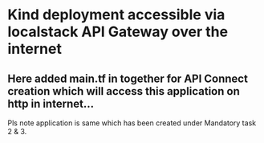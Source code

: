 #  Kind deployment accessible via localstack API Gateway over the internet


## Here added main.tf in together for API Connect creation which will access this application on http in internet...

Pls note application is same which has been created under Mandatory task 2 & 3.
